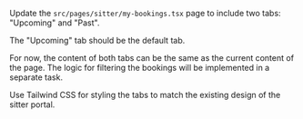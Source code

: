 Update the `src/pages/sitter/my-bookings.tsx` page to include two tabs: "Upcoming" and "Past".

The "Upcoming" tab should be the default tab.

For now, the content of both tabs can be the same as the current content of the page. The logic for filtering the bookings will be implemented in a separate task.

Use Tailwind CSS for styling the tabs to match the existing design of the sitter portal.